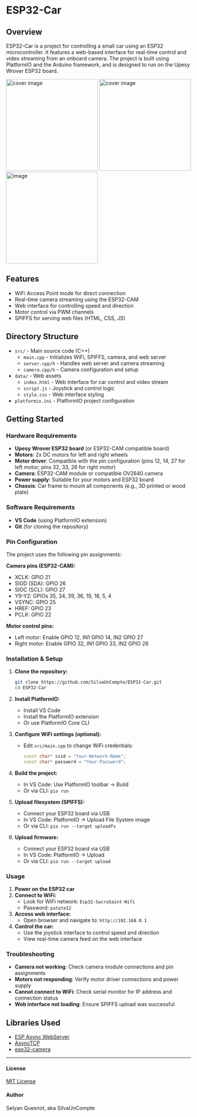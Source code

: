 # ESP32-Car

## Overview
ESP32-Car is a project for controlling a small car using an ESP32 microcontroller. It features a web-based interface for real-time control and video streaming from an onboard camera. The project is built using PlatformIO and the Arduino framework, and is designed to run on the Upesy Wrover ESP32 board.

<img width="250" alt="cover image" src="https://github.com/user-attachments/assets/1feb3e70-05d7-4749-9327-b0fc99f6da15" />
<img width="250" alt="cover image" src="https://github.com/user-attachments/assets/4c77f30c-a44c-4376-ab1d-c6c6ef656037" />
<img width="250" alt="image" src="https://github.com/user-attachments/assets/f966a0ae-13ae-42e6-b028-b9d7aa4c02d3" />

## Features
- WiFi Access Point mode for direct connection
- Real-time camera streaming using the ESP32-CAM
- Web interface for controlling speed and direction
- Motor control via PWM channels
- SPIFFS for serving web files (HTML, CSS, JS)

## Directory Structure
- `src/` - Main source code (C++)
  - `main.cpp` - Initializes WiFi, SPIFFS, camera, and web server
  - `server.cpp/h` - Handles web server and camera streaming
  - `camera.cpp/h` - Camera configuration and setup
- `data/` - Web assets
  - `index.html` - Web interface for car control and video stream
  - `script.js` - Joystick and control logic
  - `style.css` - Web interface styling
- `platformio.ini` - PlatformIO project configuration

## Getting Started

### Hardware Requirements
- **Upesy Wrover ESP32 board** (or ESP32-CAM compatible board)
- **Motors**: 2x DC motors for left and right wheels
- **Motor driver**: Compatible with the pin configuration (pins 12, 14, 27 for left motor; pins 32, 33, 26 for right motor)
- **Camera**: ESP32-CAM module or compatible OV2640 camera
- **Power supply**: Suitable for your motors and ESP32 board
- **Chassis**: Car frame to mount all components (e.g., 3D printed or wood plate)

### Software Requirements
- **VS Code** (using PlatformIO extension)
- **Git** (for cloning the repository)

### Pin Configuration
The project uses the following pin assignments:

**Camera pins (ESP32-CAM):**
- XCLK: GPIO 21
- SIOD (SDA): GPIO 26  
- SIOC (SCL): GPIO 27
- Y9-Y2: GPIOs 35, 34, 39, 36, 19, 18, 5, 4
- VSYNC: GPIO 25
- HREF: GPIO 23
- PCLK: GPIO 22

**Motor control pins:**
- Left motor: Enable GPIO 12, IN1 GPIO 14, IN2 GPIO 27
- Right motor: Enable GPIO 32, IN1 GPIO 33, IN2 GPIO 26

### Installation & Setup

1. **Clone the repository:**
   ```bash
   git clone https://github.com/SilvaUnCompte/ESP32-Car.git
   cd ESP32-Car
   ```

2. **Install PlatformIO:**
   - Install VS Code
   - Install the PlatformIO extension
   - Or use PlatformIO Core CLI

3. **Configure WiFi settings (optional):**
   - Edit `src/main.cpp` to change WiFi credentials:
     ```cpp
     const char* ssid = "Your-Network-Name";
     const char* password = "Your-Password";
     ```

4. **Build the project:**
   - In VS Code: Use PlatformIO toolbar → Build
   - Or via CLI: `pio run`

5. **Upload filesystem (SPIFFS):**
   - Connect your ESP32 board via USB
   - In VS Code: PlatformIO → Upload File System image
   - Or via CLI: `pio run --target uploadfs`

6. **Upload firmware:**
   - Connect your ESP32 board via USB
   - In VS Code: PlatformIO → Upload
   - Or via CLI: `pio run --target upload`

### Usage
1. **Power on the ESP32 car**
2. **Connect to WiFi:**
   - Look for WiFi network: `Esp32-SacroSaint-Wifi`
   - Password: `patate12`
3. **Access web interface:**
   - Open browser and navigate to: `http://192.168.0.1`
4. **Control the car:**
   - Use the joystick interface to control speed and direction
   - View real-time camera feed on the web interface

### Troubleshooting
- **Camera not working**: Check camera module connections and pin assignments
- **Motors not responding**: Verify motor driver connections and power supply
- **Cannot connect to WiFi**: Check serial monitor for IP address and connection status
- **Web interface not loading**: Ensure SPIFFS upload was successful

## Libraries Used
- [ESP Async WebServer](https://github.com/me-no-dev/ESPAsyncWebServer)
- [AsyncTCP](https://github.com/me-no-dev/AsyncTCP)
- [esp32-camera](https://github.com/espressif/esp32-camera)
---
#### License
[MIT License](LICENSE)

#### Author
Selyan Quesnot, aka SilvaUnCompte

